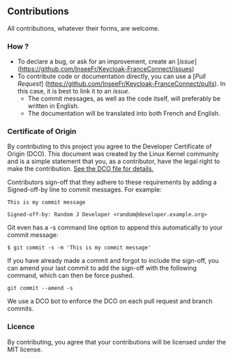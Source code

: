 ## Contributions

All contributions, whatever their forms, are welcome.

### How ?

* To declare a bug, or ask for an improvement, create an [*issue*] (https://github.com/InseeFr/Keycloak-FranceConnect/issues)
* To contribute code or documentation directly, you can use a [*Pull Request*] (https://github.com/InseeFr/Keycloak-FranceConnect/pulls). In this case, it is best to link it to an *issue*.
   * The commit messages, as well as the code itself, will preferably be written in English.
   * The documentation will be translated into both French and English.

### Certificate of Origin

By contributing to this project you agree to the Developer Certificate of Origin (DCO). This document was created by the Linux Kernel community and is a simple statement that you, as a contributor, have the legal right to make the contribution. [See the DCO file for details.](https://developercertificate.org/)

Contributors sign-off that they adhere to these requirements by adding a Signed-off-by line to commit messages. For example:

```
This is my commit message

Signed-off-by: Random J Developer <random@developer.example.org>
```

Git even has a -s command line option to append this automatically to your commit message:
```
$ git commit -s -m 'This is my commit message'
```

If you have already made a commit and forgot to include the sign-off, you can amend your last commit to add the sign-off with the following command, which can then be force pushed.
```
git commit --amend -s
```

We use a DCO bot to enforce the DCO on each pull request and branch commits.


### Licence

By contributing, you agree that your contributions will be licensed under the MIT license.

